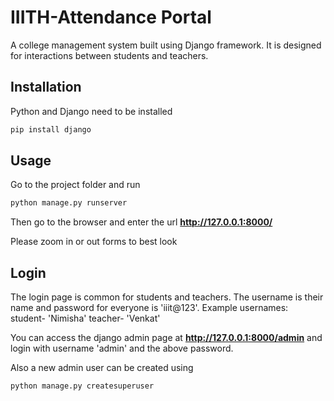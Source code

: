 # IIITH-Attendance Portal
A college management system built using Django framework. It is designed for interactions between students and teachers.

## Installation

Python and Django need to be installed

```bash
pip install django
```

## Usage

Go to the project folder and run

```bash
python manage.py runserver
```

Then go to the browser and enter the url **http://127.0.0.1:8000/**

Please zoom in or out forms to best look
## Login

The login page is common for students and teachers.
The username is their name and password for everyone is 'iiit@123'.
Example usernames:
student- 'Nimisha'
teacher- 'Venkat'

You can access the django admin page at **http://127.0.0.1:8000/admin** and login with username 'admin' and the above password.

Also a new admin user can be created using

```bash
python manage.py createsuperuser
```

